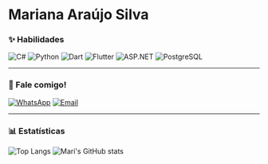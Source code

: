 # Mariana Araújo Silva

### ✨ Habilidades
![C#](https://img.shields.io/badge/C%23-FF8DAA?style=for-the-badge&logo=c-sharp&logoColor=4B0082)
![Python](https://img.shields.io/badge/Python-87CEEB?style=for-the-badge&logo=python&logoColor=003366)
![Dart](https://img.shields.io/badge/Dart-BAA0FF?style=for-the-badge&logo=dart&logoColor=4B0082)
![Flutter](https://img.shields.io/badge/Flutter-7FDBFF?style=for-the-badge&logo=flutter&logoColor=003366)
![ASP.NET](https://img.shields.io/badge/ASP.NET-CDA0DD?style=for-the-badge&logo=dotnet&logoColor=4B0082)
![PostgreSQL](https://img.shields.io/badge/PostgreSQL-FFB7B2?style=for-the-badge&logo=postgresql&logoColor=4B0082)

---

### 💌 Fale comigo!
[![WhatsApp](https://img.shields.io/badge/WhatsApp-99FF99?style=for-the-badge&logo=whatsapp&logoColor=006400)](https://wa.me/5584988594714)
[![Email](https://img.shields.io/badge/Gmail-FF9999?style=for-the-badge&logo=gmail&logoColor=8B0000)](mailto:araujosl.mariana@gmail.com)

---

### 📊 Estatísticas
![Top Langs](https://github-readme-stats.vercel.app/api/top-langs/?username=mari-arujjo&layout=compact&theme=radical)
![Mari's GitHub stats](https://github-readme-stats.vercel.app/api?username=mari-arujjo&show_icons=true&theme=radical&hide=stars,contribs)


